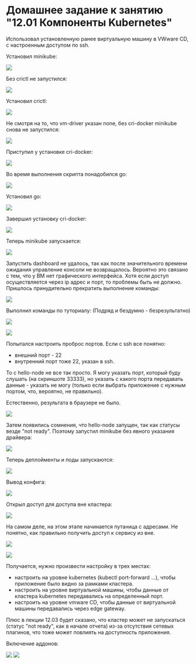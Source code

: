 # Домашнее задание к занятию "12.01 Компоненты Kubernetes"

Использовал установленную ранее виртуальную машину в VWware CD, с настроенным доступом по ssh.

Установил minikube:

![](./img/1.jpg)

Без crictl не запустился:

![](./img/2.jpg)

Установил crictl:

![](./img/3.jpg)

Не смотря на то, что vm-driver указан none, без cri-docker minikube снова не запустился:

![](./img/4.jpg)

Приступил у установке cri-docker:

![](./img/5.jpg)

Во время выполнения скрипта понадобился go:

![](./img/6.jpg)

Установил go:

![](./img/7.jpg)

Завершил установку cri-docker:

![](./img/8.jpg)

Теперь minikube запускается:

![](./img/9.jpg)

Запустить dashboard не удалось, так как после значительного времени ожидания управление консоли не возвращалось. 
Вероятно это связано с тем, что у ВМ нет графического интерфейса. Хотя если доступ осуществляется через ip адрес и порт,
то проблемы быть не должно.
Пришлось принудительно прекратить выполнение команды:

![](./img/10.jpg)

Выполнил команды по туториалу:
(Подряд и бездумно - безрезультатно)

![](./img/11.jpg)

![](./img/12.jpg)

Попытался настроить проброс портов. Если с ssh все понятно:
- внешний порт - 22
- внутренний порт тоже 22, указан в ssh.

То с hello-node не все так просто. Я могу указать порт, который буду слушать (на скриншоте 33333), но указать 
с какого порта передавать данные - указать не могу (только если выбрать приложение с нужным портом, что, вероятно,
не правильно).

Естественно, результата в браузере не было.

![](./img/13.jpg)

Затем появились сомнения, что hello-node запущен, так как статусы везде "not ready". Поэтому запустил 
minikube без явного указания драйвера:

![](./img/15.jpg)

Теперь деплойменты и поды запускаются:

![](./img/16.jpg)

Вывод конфига:

![](./img/17.jpg)

Открыл доступ для доступа вне кластера:

![](./img/18.jpg)

На самом деле, на этом этапе начинается путаница с адресами. Не понятно, как правильно получить доступ к сервису из вне.

![](./img/23.jpg)

![](./img/19.jpg)

Получается, нужно произвести настройку в трех местах:
- настроить на уровне kubernetes (kubectl port-forward ...), чтобы приложение было видно за рамками кластера.
- настроить на уровне виртуальной машины, чтобы данные от кластера kubernetes передавались на определенный порт.
- настроить на уровне vmware CD, чтобы данные от виртуальной машины передавались через edge gateway.

Плюс в лекции 12.03 будет сказано, что кластер может не запускаться (статус "not ready", как в начале отчета) из-за отсутствия 
сетевых плагинов, что тоже может повлиять на доступность приложения.

Включение аддонов:

![](./img/20.jpg)
![](./img/21.jpg)


